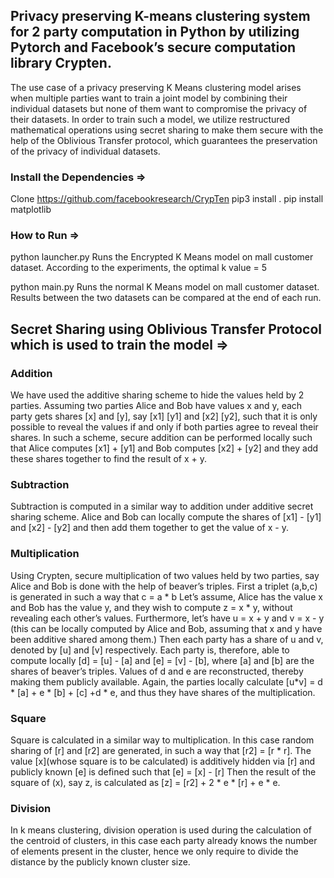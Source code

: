 ## Privacy preserving K-means clustering system for 2 party computation in Python by utilizing Pytorch and Facebook’s secure computation library Crypten.

The use case of a privacy preserving K Means clustering model arises when multiple parties want to train a joint model by combining their individual datasets but none of them want to compromise the privacy of their datasets. In order to train such a model, we utilize restructured mathematical operations using secret sharing to make them secure with the help of the Oblivious Transfer protocol, which guarantees the preservation of the privacy of individual datasets.


### Install the Dependencies =>

Clone https://github.com/facebookresearch/CrypTen
pip3 install .
pip install matplotlib

### How to Run =>

python launcher.py
Runs the Encrypted K Means model on mall customer dataset. According to the experiments, the optimal k value = 5

python main.py
Runs the normal K Means model on mall customer dataset.
Results between the two datasets can be compared at the end of each run.



## Secret Sharing using Oblivious Transfer Protocol which is used to train the model =>

### Addition
We have used the additive sharing scheme to hide the values held by 2 parties. Assuming two parties
Alice and Bob have values x and y, each party gets shares [x] and [y], say [x1] [y1] and [x2] [y2], such
that it is only possible to reveal the values if and only if both parties agree to reveal their shares. In
such a scheme, secure addition can be performed locally such that Alice computes [x1] + [y1] and Bob
computes [x2] + [y2] and they add these shares together to find the result of x + y.

### Subtraction
Subtraction is computed in a similar way to addition under additive secret sharing scheme. Alice and
Bob can locally compute the shares of [x1] - [y1] and [x2] - [y2] and then add them together to get the
value of x - y.

### Multiplication
Using Crypten, secure multiplication of two values held by two parties, say Alice and Bob is done with
the help of beaver’s triples.
First a triplet (a,b,c) is generated in such a way that c = a * b
Let’s assume, Alice has the value x and Bob has the value y, and they wish to compute z = x * y,
without revealing each other’s values. Furthermore, let’s have u = x + y and v = x - y (this can be
locally computed by Alice and Bob, assuming that x and y have been additive shared among them.)
Then each party has a share of u and v, denoted by [u] and [v] respectively.
Each party is, therefore, able to compute locally [d] = [u] - [a] and [e] = [v] - [b], where [a] and [b] are
the shares of beaver’s triples.
Values of d and e are reconstructed, thereby making them publicly available.
Again, the parties locally calculate [u*v] = d * [a] + e * [b] + [c] +d * e, and thus they have shares of
the multiplication.

### Square
Square is calculated in a similar way to multiplication. In this case random sharing of [r] and [r2] are
generated, in such a way that [r2] = [r * r]. The value [x](whose square is to be calculated) is additively
hidden via [r] and publicly known [e] is defined such that [e] = [x] - [r]
Then the result of the square of (x), say z, is calculated as
[z] = [r2] + 2 * e * [r] + e * e.

### Division
In k means clustering, division operation is used during the calculation of the centroid of clusters, in
this case each party already knows the number of elements present in the cluster, hence we only require
to divide the distance by the publicly known cluster size.
